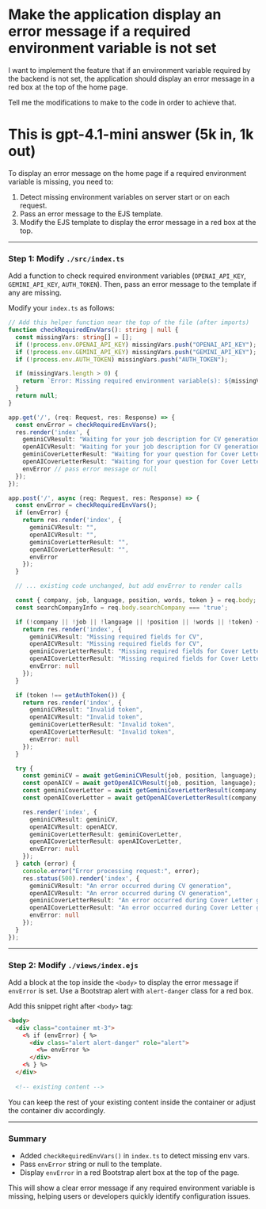 # Make the application display an error message if a required environment variable is not set 

I want to implement the feature that if an environment variable required by the backend is not set, the application should display an error message in a red box at the top of the home page.

Tell me the modifications to make to the code in order to achieve that.



# This is gpt-4.1-mini answer (5k in, 1k out)

To display an error message on the home page if a required environment variable is missing, you need to:

1. Detect missing environment variables on server start or on each request.
2. Pass an error message to the EJS template.
3. Modify the EJS template to display the error message in a red box at the top.

---

### Step 1: Modify `./src/index.ts`

Add a function to check required environment variables (`OPENAI_API_KEY`, `GEMINI_API_KEY`, `AUTH_TOKEN`). Then, pass an error message to the template if any are missing.

Modify your `index.ts` as follows:

```ts
// Add this helper function near the top of the file (after imports)
function checkRequiredEnvVars(): string | null {
  const missingVars: string[] = [];
  if (!process.env.OPENAI_API_KEY) missingVars.push("OPENAI_API_KEY");
  if (!process.env.GEMINI_API_KEY) missingVars.push("GEMINI_API_KEY");
  if (!process.env.AUTH_TOKEN) missingVars.push("AUTH_TOKEN");

  if (missingVars.length > 0) {
    return `Error: Missing required environment variable(s): ${missingVars.join(", ")}`;
  }
  return null;
}

app.get('/', (req: Request, res: Response) => {
  const envError = checkRequiredEnvVars();
  res.render('index', {
    geminiCVResult: "Waiting for your job description for CV generation",
    openAICVResult: "Waiting for your job description for CV generation",
    geminiCoverLetterResult: "Waiting for your question for Cover Letter",
    openAICoverLetterResult: "Waiting for your question for Cover Letter",
    envError // pass error message or null
  });
});

app.post('/', async (req: Request, res: Response) => {
  const envError = checkRequiredEnvVars();
  if (envError) {
    return res.render('index', {
      geminiCVResult: "",
      openAICVResult: "",
      geminiCoverLetterResult: "",
      openAICoverLetterResult: "",
      envError
    });
  }

  // ... existing code unchanged, but add envError to render calls

  const { company, job, language, position, words, token } = req.body;
  const searchCompanyInfo = req.body.searchCompany === 'true';

  if (!company || !job || !language || !position || !words || !token) {
    return res.render('index', {
      geminiCVResult: "Missing required fields for CV",
      openAICVResult: "Missing required fields for CV",
      geminiCoverLetterResult: "Missing required fields for Cover Letter",
      openAICoverLetterResult: "Missing required fields for Cover Letter",
      envError: null
    });
  }

  if (token !== getAuthToken()) {
    return res.render('index', {
      geminiCVResult: "Invalid token",
      openAICVResult: "Invalid token",
      geminiCoverLetterResult: "Invalid token",
      openAICoverLetterResult: "Invalid token",
      envError: null
    });
  }

  try {
    const geminiCV = await getGeminiCVResult(job, position, language);
    const openAICV = await getOpenAICVResult(job, position, language);
    const geminiCoverLetter = await getGeminiCoverLetterResult(company, position, job, language, words, searchCompanyInfo);
    const openAICoverLetter = await getOpenAICoverLetterResult(company, position, job, language, words, searchCompanyInfo);

    res.render('index', {
      geminiCVResult: geminiCV,
      openAICVResult: openAICV,
      geminiCoverLetterResult: geminiCoverLetter,
      openAICoverLetterResult: openAICoverLetter,
      envError: null
    });
  } catch (error) {
    console.error("Error processing request:", error);
    res.status(500).render('index', {
      geminiCVResult: "An error occurred during CV generation",
      openAICVResult: "An error occurred during CV generation",
      geminiCoverLetterResult: "An error occurred during Cover Letter generation",
      openAICoverLetterResult: "An error occurred during Cover Letter generation",
      envError: null
    });
  }
});
```

---

### Step 2: Modify `./views/index.ejs`

Add a block at the top inside the `<body>` to display the error message if `envError` is set. Use a Bootstrap alert with `alert-danger` class for a red box.

Add this snippet right after `<body>` tag:

```html
<body>
  <div class="container mt-3">
    <% if (envError) { %>
      <div class="alert alert-danger" role="alert">
        <%= envError %>
      </div>
    <% } %>
  </div>
  
  <!-- existing content -->
```

You can keep the rest of your existing content inside the container or adjust the container div accordingly.

---

### Summary

- Added `checkRequiredEnvVars()` in `index.ts` to detect missing env vars.
- Pass `envError` string or null to the template.
- Display `envError` in a red Bootstrap alert box at the top of the page.

This will show a clear error message if any required environment variable is missing, helping users or developers quickly identify configuration issues.

